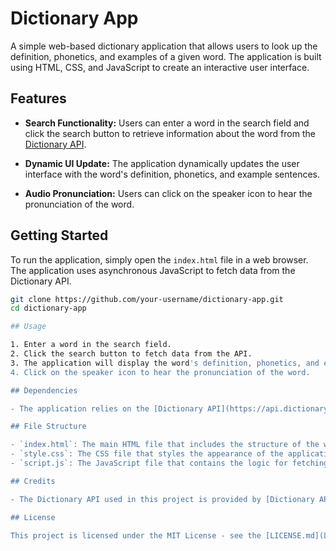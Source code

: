 # Dictionary App

A simple web-based dictionary application that allows users to look up the definition, phonetics, and examples of a given word. The application is built using HTML, CSS, and JavaScript to create an interactive user interface.

## Features

- **Search Functionality:** Users can enter a word in the search field and click the search button to retrieve information about the word from the [Dictionary API](https://api.dictionaryapi.dev/api/v2/entries/en/).

- **Dynamic UI Update:** The application dynamically updates the user interface with the word's definition, phonetics, and example sentences.

- **Audio Pronunciation:** Users can click on the speaker icon to hear the pronunciation of the word.

## Getting Started

To run the application, simply open the `index.html` file in a web browser. The application uses asynchronous JavaScript to fetch data from the Dictionary API.

```bash
git clone https://github.com/your-username/dictionary-app.git
cd dictionary-app

## Usage

1. Enter a word in the search field.
2. Click the search button to fetch data from the API.
3. The application will display the word's definition, phonetics, and example sentences.
4. Click on the speaker icon to hear the pronunciation of the word.

## Dependencies

- The application relies on the [Dictionary API](https://api.dictionaryapi.dev/api/v2/entries/en/) for word definitions and phonetics.

## File Structure

- `index.html`: The main HTML file that includes the structure of the web page.
- `style.css`: The CSS file that styles the appearance of the application.
- `script.js`: The JavaScript file that contains the logic for fetching data from the API and updating the UI.

## Credits

- The Dictionary API used in this project is provided by [Dictionary API](https://api.dictionaryapi.dev/api/v2/entries/en/).

## License

This project is licensed under the MIT License - see the [LICENSE.md](LICENSE.md) file for details.
